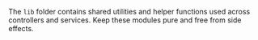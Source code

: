 The `lib` folder contains shared utilities and helper functions used across controllers and services. Keep these modules pure and free from side effects.
